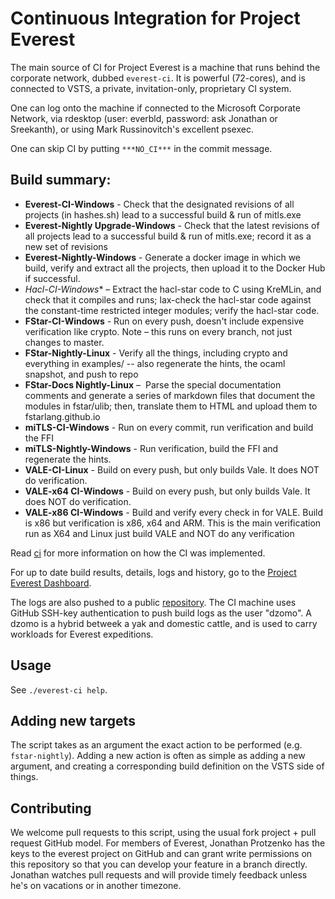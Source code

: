 # Continuous Integration for Project Everest

The main source of CI for Project Everest is a machine that runs behind the
corporate network, dubbed `everest-ci`. It is powerful (72-cores), and is
connected to VSTS, a private, invitation-only, proprietary CI system.

One can log onto the machine if connected to the Microsoft Corporate Network,
via rdesktop (user: everbld, password: ask Jonathan or Sreekanth), or using Mark
Russinovitch's excellent psexec.

One can skip CI by putting `***NO_CI***` in the commit message.

## Build summary:
-  **Everest-CI-Windows** - Check that the designated revisions of all projects (in hashes.sh) lead to a successful build & run of mitls.exe 
- **Everest-Nightly Upgrade-Windows** - Check that the latest revisions of all projects lead to a successful build & run of mitls.exe; record it as a new set of revisions 
- **Everest-Nightly-Windows** - Generate a docker image in which we build, verify and extract all the projects, then upload it to the Docker Hub if successful. 
- **Hacl*-CI-Windows** – Extract the hacl-star code to C using KreMLin, and check that it compiles and runs; lax-check the hacl-star code against the constant-time restricted integer modules; verify the hacl-star code. 
- **FStar-CI-Windows** - Run on every push, doesn't include expensive verification like crypto. Note – this runs on every branch, not just changes to master. 
- **FStar-Nightly-Linux** - Verify all the things, including crypto and everything in examples/ -- also regenerate the hints, the ocaml snapshot, and push to repo 
- **FStar-Docs Nightly-Linux** –  Parse the special documentation comments and generate a series of markdown files that document the modules in fstar/ulib; then, translate them to HTML and upload them to fstarlang.github.io 
- **miTLS-CI-Windows** - Run on every commit, run verification and build the FFI 
- **miTLS-Nightly-Windows** - Run verification, build the FFI and regenerate the hints. 
- **VALE-CI-Linux** - Build on every push, but only builds Vale. It does NOT do verification. 
- **VALE-x64 CI-Windows** - Build on every push, but only builds Vale. It does NOT do verification. 
- **VALE-x86 CI-Windows** - Build and verify every check in for VALE. Build is x86 but verification is x86, x64 and ARM. This is the main verification run as X64 and Linux just build VALE and NOT do any verification

Read [ci](ci) for more information on how the CI was implemented.

For up to date build results, details, logs and history, go to the [Project Everest Dashboard](http://everestdashboard.azurewebsites.net/). 

The logs are also pushed to a public [repository](https://github.com/project-everest/ci-logs). The CI machine uses GitHub SSH-key authentication to push build logs as the user "dzomo". A dzomo is a hybrid betweek a yak and domestic cattle, and is used to carry workloads for Everest expeditions.

## Usage

See `./everest-ci help`.

## Adding new targets

The script takes as an argument the exact action to be performed (e.g.
`fstar-nightly`). Adding a new action is often as simple as adding a new
argument, and creating a corresponding build definition on the VSTS side of
things.

## Contributing

We welcome pull requests to this script, using the usual fork project + pull
request GitHub model. For members of Everest, Jonathan Protzenko has the keys
to the everest project on GitHub and can grant write permissions on this
repository so that you can develop your feature in a branch directly. Jonathan
watches pull requests and will provide timely feedback unless he's on vacations
or in another timezone.
